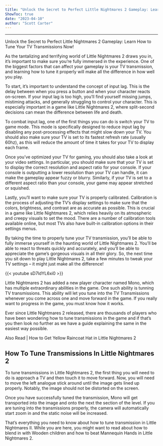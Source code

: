 ```yaml
---
title: "Unlock the Secret to Perfect Little Nightmares 2 Gameplay: Learn How to Tune Your TV Transmissions Now!"
ShowToc: true 
date: "2023-04-10"
author: "Scott Carter"
---
```

*****
Unlock the Secret to Perfect Little Nightmares 2 Gameplay: Learn How to Tune Your TV Transmissions Now!

As the tantalizing and terrifying world of Little Nightmares 2 draws you in, it’s important to make sure you’re fully immersed in the experience. One of the biggest factors that can affect your gameplay is your TV transmission, and learning how to tune it properly will make all the difference in how well you play.

To start, it’s important to understand the concept of input lag. This is the delay between when you press a button and when your character reacts on-screen. If your input lag is too high, you’ll find yourself missing jumps, mistiming attacks, and generally struggling to control your character. This is especially important in a game like Little Nightmares 2, where split-second decisions can mean the difference between life and death.

To combat input lag, one of the first things you can do is switch your TV to game mode. This mode is specifically designed to reduce input lag by disabling any post-processing effects that might slow down your TV. You should also make sure your TV is set to its fastest refresh rate (usually 60hz), as this will reduce the amount of time it takes for your TV to display each frame.

Once you’ve optimized your TV for gaming, you should also take a look at your video settings. In particular, you should make sure that your TV is set to display the correct resolution and aspect ratio for your console. If your console is outputting a lower resolution than your TV can handle, it can make the gameplay appear fuzzy or blurry. Similarly, if your TV is set to a different aspect ratio than your console, your game may appear stretched or squished.

Lastly, you’ll want to make sure your TV is properly calibrated. Calibration is the process of adjusting the TV’s display settings to make sure that the colors, brightness, and contrast are as accurate as possible. This is crucial in a game like Little Nightmares 2, which relies heavily on its atmospheric and creepy visuals to set the mood. There are a number of calibration tools available online, but most TVs also have built-in calibration options in their settings menus.

By taking the time to properly tune your TV transmission, you’ll be able to fully immerse yourself in the haunting world of Little Nightmares 2. You’ll be able to react to threats quickly and accurately, and you’ll be able to appreciate the game’s gorgeous visuals in all their glory. So, the next time you sit down to play Little Nightmares 2, take a few minutes to tweak your TV settings – it might just make all the difference!

{{< youtube sD7ldYL6xi0 >}} 



Little Nightmares 2 has added a new player character named Mono, which has multiple extraordinary abilities in the game. One such ability is tunning TV transmissions. This ability will let you tune into the TV Transmissions whenever you come across one and move forward in the game. If you really want to progress in the game, you must know how it works.
 
Ever since Little Nightmares 2 released, there are thousands of players who have been wondering how to tune transmissions in the game and if that’s you then look no further as we have a guide explaining the same in the easiest way possible.
 
Also Read | How to Get Yellow Raincoat Hat in Little Nightmares 2 
 
## How To Tune Transmissions In Little Nightmares 2
 
To tune transmissions in Little Nightmares 2, the first thing you will need to do is approach a TV and then touch it to move forward. Now, you will need to move the left analogue stick around until the image gets lined up properly. Notably, the image should not be distorted on the screen.
 
Once you have successfully tuned the transmission, Mono will get transported into the image and onto the next the section of the level. If you are tuning into the transmissions properly, the camera will automatically start zoom in and the static noise will be increased.
 
That’s everything you need to know about how to tune transmission in Little Nightmares II. While you are here, you might want to read about how to blend in with Wooden children and how to beat Mannequin Hands in Little Nightmares 2.



